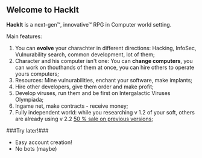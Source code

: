 ## Welcome to HackIt ##

**HackIt** is a next-gen™, innovative™ RPG in Computer world setting.

Main features:

1. You can **evolve** your charachter in different directions: Hacking, InfoSec, Vulnurability search, common development, lot of them;
2. Character and his computer isn't one: You can **change computers**, you can work on thouthands of them at once, you can hire others to operate yours computers;
3. Resources: Mine vulnurabilities, enchant your software, make implants;
4. Hire other developers, give them order and make profit;
5. Develop viruses, run them and be first on Intergalactic Viruses Olympiada;
6. Ingame net, make contracts - receive money;
7. Fully independent world: while you researching v 1.2 of your soft, others are already using v 2.2 [50 % sale on previous versions](http://www.google.com "Previous versions on 50% sale ");  


###Try later!###

- Easy account creation!
- No bots (maybe)